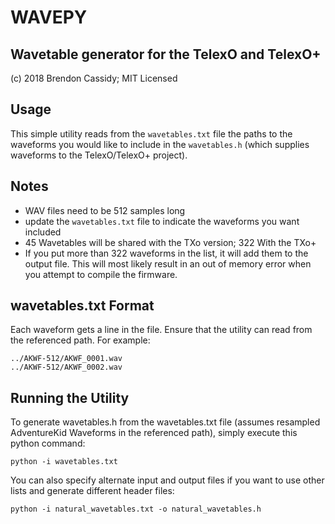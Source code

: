 # WAVEPY
## Wavetable generator for the TelexO and TelexO+

(c) 2018 Brendon Cassidy; MIT Licensed

## Usage

This simple utility reads from the `wavetables.txt` file the paths to the waveforms you would like to include in the `wavetables.h` (which supplies waveforms to the TelexO/TelexO+ project).

## Notes

* WAV files need to be 512 samples long
* update the `wavetables.txt` file to indicate the waveforms you want included
* 45 Wavetables will be shared with the TXo version; 322 With the TXo+
* If you put more than 322 waveforms in the list, it will add them to the output file. This will most likely result in an out of memory error when you attempt to compile the firmware.


## wavetables.txt Format

Each waveform gets a line in the file. Ensure that the utility can read from the referenced path. For example:

```
../AKWF-512/AKWF_0001.wav
../AKWF-512/AKWF_0002.wav
```

## Running the Utility

To generate wavetables.h from the wavetables.txt file (assumes resampled AdventureKid Waveforms in the referenced path), simply execute this python command:

`python -i wavetables.txt`

You can also specify alternate input and output files if you want to use other lists and generate different header files:

`python -i natural_wavetables.txt -o natural_wavetables.h`
